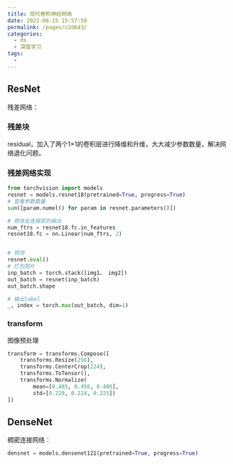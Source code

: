 ```yaml
---
title: 现代卷积神经网络
date: 2023-06-15 15:57:59
permalink: /pages/c2d643/
categories:
  - ds
  - 深度学习
tags:
  - 
---
```


## ResNet
残差网络：
### 残差块
residual，加入了两个1×1的卷积层进行降维和升维，大大减少参数数量，解决网络退化问题。

### 残差网络实现
```python
from torchvision import models
resnet = models.resnet18(pretrained=True, progress=True)
# 查看参数数量
sum([param.numel() for param in resnet.parameters()])

# 修改全连接层的输出
num_ftrs = resnet18.fc.in_features
resnet18.fc = nn.Linear(num_ftrs, 2)


# 预测
resnet.eval()
# 打包图片
inp_batch = torch.stack([img1， img2])
out_batch = resnet(inp_batch)
out_batch.shape

# 输出label
_, index = torch.max(out_batch, dim=1)

```
### transform
图像预处理
```python
transform = transforms.Compose([  
    transforms.Resize(256),  
    transforms.CenterCrop(224),  
    transforms.ToTensor(),  
    transforms.Normalize(  
        mean=[0.485, 0.456, 0.406],  
        std=[0.229, 0.224, 0.225])  
])
```
## DenseNet
稠密连接网络：
```python
densnet = models.densenet121(pretrained=True, progress=True)
```